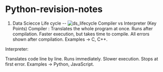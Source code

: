 # Python-revision-notes
1. Data Sciecce Life cycle --
   ![ds_lifecycle](https://github.com/user-attachments/assets/8d4fdcf4-4b0e-4ef6-bff4-c3224dd59e49)
Compiler vs Interpreter (Key Points)
Compiler :
Translates the whole program at once.
Runs after compilation.
Faster execution, but takes time to compile.
All errors shown after compilation.
Examples → C, C++.

Interpreter:

Translates code line by line.
Runs immediately.
Slower execution.
Stops at first error.
Examples → Python, JavaScript.
